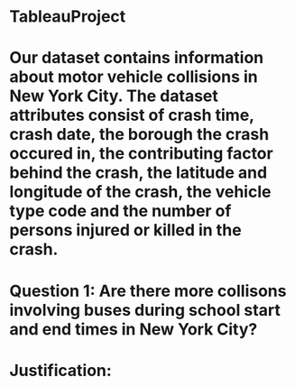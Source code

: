 # TableauProject

# Our dataset contains information about motor vehicle collisions in New York City. The dataset attributes consist of crash time, crash date, the borough the crash occured in, the contributing factor behind the crash, the latitude and longitude of the crash, the vehicle type code and the number of persons injured or killed in the crash.

# Question 1: Are there more collisons involving buses during school start and end times in New York City?

# Justification: 

